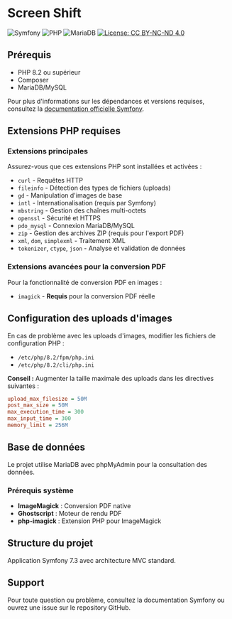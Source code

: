 # Screen Shift

![Symfony](https://img.shields.io/badge/Symfony-7.3-000000?style=flat&logo=symfony)
![PHP](https://img.shields.io/badge/PHP-8.2+-777BB4?style=flat&logo=php)
![MariaDB](https://img.shields.io/badge/MariaDB-10.6+-003545?style=flat&logo=mariadb)
[![License: CC BY-NC-ND 4.0](https://img.shields.io/badge/License-CC%20BY--NC--ND%204.0-lightgrey.svg)](https://creativecommons.org/licenses/by-nc-nd/4.0/)

## Prérequis

- PHP 8.2 ou supérieur
- Composer
- MariaDB/MySQL

Pour plus d'informations sur les dépendances et versions requises, consultez la [documentation officielle Symfony](https://symfony.com/doc/current/setup.html).

## Extensions PHP requises

### Extensions principales
Assurez-vous que ces extensions PHP sont installées et activées :

- `curl` - Requêtes HTTP
- `fileinfo` - Détection des types de fichiers (uploads)
- `gd` - Manipulation d'images de base
- `intl` - Internationalisation (requis par Symfony)
- `mbstring` - Gestion des chaînes multi-octets
- `openssl` - Sécurité et HTTPS
- `pdo_mysql` - Connexion MariaDB/MySQL
- `zip` - Gestion des archives ZIP (requis pour l'export PDF)
- `xml`, `dom`, `simplexml` - Traitement XML
- `tokenizer`, `ctype`, `json` - Analyse et validation de données

### Extensions avancées pour la conversion PDF
Pour la fonctionnalité de conversion PDF en images :
- `imagick` - **Requis** pour la conversion PDF réelle

## Configuration des uploads d'images

En cas de problème avec les uploads d'images, modifier les fichiers de configuration PHP :
- `/etc/php/8.2/fpm/php.ini`
- `/etc/php/8.2/cli/php.ini`

**Conseil :** Augmenter la taille maximale des uploads dans les directives suivantes :
```ini
upload_max_filesize = 50M
post_max_size = 50M
max_execution_time = 300
max_input_time = 300
memory_limit = 256M
```

## Base de données
Le projet utilise MariaDB avec phpMyAdmin pour la consultation des données.


### Prérequis système
- **ImageMagick** : Conversion PDF native
- **Ghostscript** : Moteur de rendu PDF
- **php-imagick** : Extension PHP pour ImageMagick

## Structure du projet
Application Symfony 7.3 avec architecture MVC standard.

## Support
Pour toute question ou problème, consultez la documentation Symfony ou ouvrez une issue sur le repository GitHub.